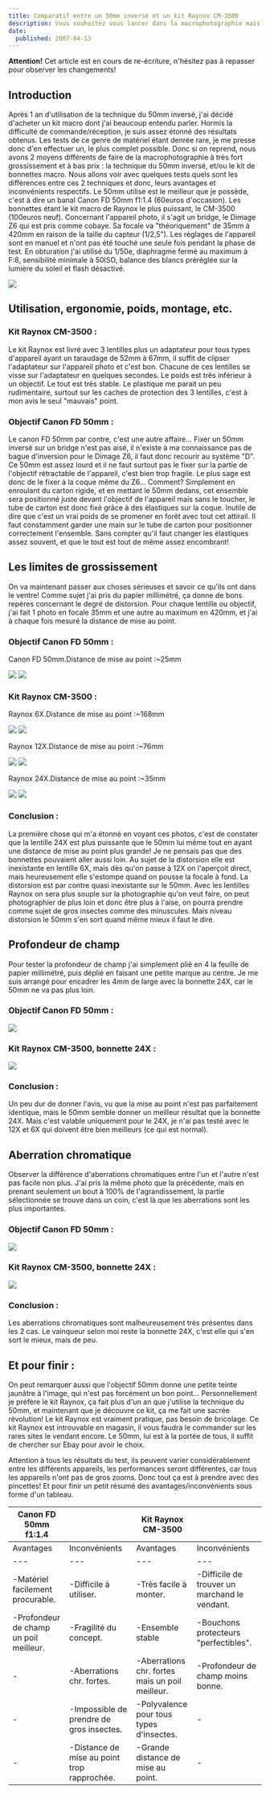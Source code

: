 ```yaml
---
title: Comparatif entre un 50mm inversé et un kit Raynox CM-3500
description: Vous souhaitez vous lancer dans la macrophotographie mais avec un très petit budget ? Je vous propose donc un test comparatif de 2 méthodes accessibles très financièrement.
date:
  published: 2007-04-13
---
```


**Attention!** Cet article est en cours de re-écriture, n'hésitez pas à repasser pour observer les changements!

## Introduction

Après 1 an d'utilisation de la technique du 50mm inversé, j'ai décidé d'acheter un kit macro dont j'ai beaucoup entendu parler. Hormis la difficulté de commande/réception, je suis assez étonné des résultats obtenus. Les tests de ce genre de matériel étant denrée rare, je me presse donc d'en effectuer un, le plus complet possible. Donc si on reprend, nous avons 2 moyens différents de faire de la macrophotographie à très fort grossissement et à bas prix : la technique du 50mm inversé, et/ou le kit de bonnettes macro. Nous allons voir avec quelques tests quels sont les différences entre ces 2 techniques et donc, leurs avantages et inconvénients respectifs. Le 50mm utilisé est le meilleur que je possède, c'est à dire un banal Canon FD 50mm f1:1.4 (60euros d'occasion). Les bonnettes étant le kit macro de Raynox le plus puissant, le CM-3500 (100euros neuf). Concernant l'appareil photo, il s'agit un bridge, le Dimage Z6 qui est pris comme cobaye. Sa focale va "théoriquement" de 35mm à 420mm en raison de la taille du capteur (1/2,5"). Les réglages de l'appareil sont en manuel et n'ont pas été touché une seule fois pendant la phase de test. En obturation j'ai utilisé du 1/50e, diaphragme fermé au maximum à F:8, sensibilité minimale à 50ISO, balance des blancs préréglée sur la lumière du soleil et flash désactivé.

![](/img/comparatif-canon50-raynox3500/canon_raynox.jpg)

## Utilisation, ergonomie, poids, montage, etc.

### Kit Raynox CM-3500 :

Le kit Raynox est livré avec 3 lentilles plus un adaptateur pour tous types d'appareil ayant un taraudage de 52mm à 67mm, il suffit de clipser l'adaptateur sur l'appareil photo et c'est bon. Chacune de ces lentilles se visse sur l'adaptateur en quelques secondes. Le poids est très inférieur à un objectif. Le tout est très stable. Le plastique me parait un peu rudimentaire, surtout sur les caches de protection des 3 lentilles, c'est à mon avis le seul "mauvais" point.

### Objectif Canon FD 50mm :

Le canon FD 50mm par contre, c'est une autre affaire... Fixer un 50mm inversé sur un bridge n'est pas aisé, il n'existe à ma connaissance pas de bague d'inversion pour le Dimage Z6, il faut donc recourir au système "D". Ce 50mm est assez lourd et il ne faut surtout pas le fixer sur la partie de l'objectif rétractable de l'appareil, c'est bien trop fragile. Le plus sage est donc de le fixer à la coque même du Z6... Comment? Simplement en enroulant du carton rigide, et en mettant le 50mm dedans, cet ensemble sera positionné juste devant l'objectif de l'appareil mais sans le toucher, le tube de carton est donc fixé grâce à des élastiques sur la coque. Inutile de dire que c'est un vrai poids de se promener en forêt avec tout cet attirail. Il faut constamment garder une main sur le tube de carton pour positionner correctement l'ensemble. Sans compter qu'il faut changer les élastiques assez souvent, et que le tout est tout de même assez encombrant!

## Les limites de grossissement

On va maintenant passer aux choses sérieuses et savoir ce qu'ils ont dans le ventre! Comme sujet j'ai pris du papier millimétré, ça donne de bons repères concernant le degré de distorsion. Pour chaque lentille ou objectif, j'ai fait 1 photo en focale 35mm et une autre au maximum en 420mm, et j'ai à chaque fois mesuré la distance de mise au point.

### Objectif Canon FD 50mm :

Canon FD 50mm.Distance de mise au point :~25mm

![](/img/comparatif-canon50-raynox3500/canon_50mm_min.jpg)
![](/img/comparatif-canon50-raynox3500/canon_50mm_max.jpg)

### Kit Raynox CM-3500 :

Raynox 6X.Distance de mise au point :~168mm

![](/img/comparatif-canon50-raynox3500/raynox_6x_min.jpg)
![](/img/comparatif-canon50-raynox3500/raynox_6x_max.jpg)

Raynox 12X.Distance de mise au point :~76mm

![](/img/comparatif-canon50-raynox3500/raynox_12x_min.jpg)
![](/img/comparatif-canon50-raynox3500/raynox_12x_max.jpg)

Raynox 24X.Distance de mise au point :~35mm

![](/img/comparatif-canon50-raynox3500/raynox_24x_min.jpg)
![](/img/comparatif-canon50-raynox3500/raynox_24x_max.jpg)

### Conclusion :

La première chose qui m'a étonné en voyant ces photos, c'est de constater que la lentille 24X est plus puissante que le 50mm lui même tout en ayant une distance de mise au point plus grande! Je ne pensais pas que des bonnettes pouvaient aller aussi loin. Au sujet de la distorsion elle est inexistante en lentille 6X, mais dès qu'on passe à 12X on l'aperçoit direct, mais heureusement elle s'estompe quand on pousse la focale à fond. La distorsion est par contre quasi inexistante sur le 50mm. Avec les lentilles Raynox on sera plus souple sur la photographie qu'on veut faire, on peut photographier de plus loin et donc être plus à l'aise, on pourra prendre comme sujet de gros insectes comme des minuscules. Mais niveau distorsion le 50mm s'en sort quand même mieux il faut le dire.

## Profondeur de champ

Pour tester la profondeur de champ j'ai simplement plié en 4 la feuille de papier millimétré, puis déplié en faisant une petite marque au centre. Je me suis arrangé pour encadrer les 4mm de large avec la bonnette 24X, car le 50mm ne va pas plus loin.

### Objectif Canon FD 50mm :

![](/img/comparatif-canon50-raynox3500/canon_50mm_prof.jpg)

### Kit Raynox CM-3500, bonnette 24X :

![](/img/comparatif-canon50-raynox3500/raynox_24x_prof.jpg)

### Conclusion :

Un peu dur de donner l'avis, vu que la mise au point n'est pas parfaitement identique, mais le 50mm semble donner un meilleur résultat que la bonnette 24X. Mais c'est valable uniquement pour le 24X, je n'ai pas testé avec le 12X et 6X qui doivent être bien meilleurs (ce qui est normal).

## Aberration chromatique

Observer la différence d'aberrations chromatiques entre l'un et l'autre n'est pas facile non plus. J'ai pris la même photo que la précédente, mais en prenant seulement un bout à 100% de l'agrandissement, la partie sélectionnée se trouve dans un coin, c'est là que les aberrations sont les plus importantes.

### Objectif Canon FD 50mm :

![](/img/comparatif-canon50-raynox3500/canon_50mm_abe.jpg)

### Kit Raynox CM-3500, bonnette 24X :

![](/img/comparatif-canon50-raynox3500/raynox_24x_abe.jpg)

### Conclusion :

Les aberrations chromatiques sont malheureusement très présentes dans les 2 cas. Le vainqueur selon moi reste la bonnette 24X, c'est elle qui s'en sort le mieux, mais de peu.

## Et pour finir :

On peut remarquer aussi que l'objectif 50mm donne une petite teinte jaunâtre à l'image, qui n'est pas forcément un bon point... Personnellement je préfère le kit Raynox, ça fait plus d'un an que j'utilise la technique du 50mm, et maintenant que je découvre ce kit, ça me fait une sacrée révolution! Le kit Raynox est vraiment pratique, pas besoin de bricolage. Ce kit Raynox est introuvable en magasin, il vous faudra le commander sur les rares sites le vendant encore. Le 50mm, lui est à la portée de tous, il suffit de chercher sur Ebay pour avoir le choix.

Attention à tous les résultats du test, ils peuvent varier considérablement entre les différents appareils, les performances seront différentes, car tous les appareils n'ont pas de gros zooms. Donc tout ça est à prendre avec des pincettes! Et pour finir un petit résumé des avantages/inconvénients sous forme d'un tableau.

| Canon FD 50mm f1:1.4                   |                                             | Kit Raynox CM-3500                              |                                               |
| -------------------------------------- | ------------------------------------------- | ----------------------------------------------- | --------------------------------------------- |
| Avantages                              | Inconvénients                               | Avantages                                       | Inconvénients                                 |
| ---                                    | ---                                         | ---                                             | ---                                           |
| -Matériel facilement procurable.       | -Difficile à utiliser.                      | -Très facile à monter.                          | -Difficile de trouver un marchand le vendant. |
| -Profondeur de champ un poil meilleur. | -Fragilité du concept.                      | -Ensemble stable                                | -Bouchons protecteurs "perfectibles".         |
| -                                      | -Aberrations chr. fortes.                   | -Aberrations chr. fortes mais un poil meilleur. | -Profondeur de champ moins bonne.             |
| -                                      | -Impossible de prendre de gros insectes.    | -Polyvalence pour tous types d'insectes.        | -                                             |
| -                                      | -Distance de mise au point trop rapprochée. | -Grande distance de mise au point.              | -                                             |
